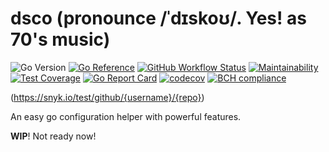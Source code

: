 # dsco (pronounce /ˈdɪskoʊ/. Yes! as 70's music)

![Go Version](https://img.shields.io/badge/go%20version-%3E=1.18-61CFDD.svg?style=flat-square)
[![Go Reference](https://pkg.go.dev/badge/github.com/byte4ever/dsco.svg)](https://pkg.go.dev/github.com/byte4ever/dsco)
[![GitHub Workflow Status](https://img.shields.io/github/workflow/status/byte4ever/dsco/Go?style=flat-square)](https://github.com/byte4ever/dsco/actions?query=workflow%3AGo)
[![Maintainability](https://api.codeclimate.com/v1/badges/c64776c8e19d20057719/maintainability)](https://codeclimate.com/github/byte4ever/dsco/maintainability)
[![Test Coverage](https://api.codeclimate.com/v1/badges/c64776c8e19d20057719/test_coverage)](https://codeclimate.com/github/byte4ever/dsco/test_coverage)
[![Go Report Card](https://goreportcard.com/badge/github.com/byte4ever/dsco?style=flat-square)](https://goreportcard.com/report/github.com/byte4ever/dsco)
[![codecov](https://codecov.io/gh/byte4ever/dsco/branch/master/graph/badge.svg?token=E5OURNE56X)](https://codecov.io/gh/byte4ever/dsco)
[![BCH compliance](https://bettercodehub.com/edge/badge/byte4ever/dsco?branch=master)](https://bettercodehub.com/)

[//]: # ([![Known Vulnerabilities]&#40;https://snyk.io/test/github/byte4ever/dsco/badge.svg&#41;]&#40;https://snyk.io/test/github/byte4ever/dsco&#41;)

[//]: # ([![Foresight Docs]&#40;https://foresight.service.thundra.io/public/api/v1/badge/utilization?repoId=d50e5cf2-5749-4983-8a6b-00e6e12927a2&#41;]&#40;https://foresight.docs.thundra.io/&#41;)

(https://snyk.io/test/github/{username}/{repo})

An easy go configuration helper with powerful features.

**WIP**! Not ready now!



